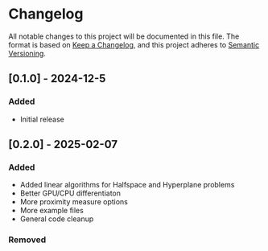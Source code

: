 # Changelog
All notable changes to this project will be documented in this file.
The format is based on [Keep a Changelog](https://keepachangelog.com/en/1.1.0/),
and this project adheres to [Semantic Versioning](https://semver.org/spec/v2.0.0.html).

## [0.1.0] - 2024-12-5

### Added

- Initial release

## [0.2.0] - 2025-02-07

### Added

- Added linear algorithms for Halfspace and Hyperplane problems
- Better GPU/CPU differentiaton
- More proximity measure options
- More example files
- General code cleanup

### Removed
